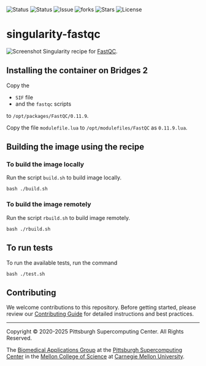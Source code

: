![Status](https://github.com/pscedu/singularity-FastQC/actions/workflows/main.yml/badge.svg)
![Status](https://github.com/pscedu/singularity-FastQC/actions/workflows/pretty.yml/badge.svg)
![Issue](https://img.shields.io/github/issues/pscedu/singularity-fastqc)
![forks](https://img.shields.io/github/forks/pscedu/singularity-fastqc)
![Stars](https://img.shields.io/github/stars/pscedu/singularity-fastqc)
![License](https://img.shields.io/github/license/pscedu/singularity-fastqc)

# singularity-fastqc
![Screenshot](https://external-content.duckduckgo.com/iu/?u=https%3A%2F%2Fwww.bioinformatics.babraham.ac.uk%2Fprojects%2Ffastqc%2Ffastqc.png&f=1&nofb=1)
Singularity recipe for [FastQC](https://www.bioinformatics.babraham.ac.uk/projects/fastqc/).

## Installing the container on Bridges 2
Copy the

* `SIF` file
* and the `fastqc` scripts

to `/opt/packages/FastQC/0.11.9`.

Copy the file `modulefile.lua` to `/opt/modulefiles/FastQC` as `0.11.9.lua`.

## Building the image using the recipe
### To build the image locally
Run the script `build.sh` to build image locally.

```
bash ./build.sh
```

### To build the image remotely
Run the script `rbuild.sh` to build image remotely.

```
bash ./rbuild.sh
```

## To run tests
To run the available tests, run the command

```
bash ./test.sh
```
## Contributing
We welcome contributions to this repository. Before getting started, please review our [Contributing Guide](https://raw.githubusercontent.com/pscedu/singularity-report/refs/heads/main/CONTRIBUTING.md) for detailed instructions and best practices.

---
Copyright © 2020-2025 Pittsburgh Supercomputing Center. All Rights Reserved.

The [Biomedical Applications Group](https://www.psc.edu/biomedical-applications/) at the [Pittsburgh Supercomputing
Center](http://www.psc.edu) in the [Mellon College of Science](https://www.cmu.edu/mcs/) at [Carnegie Mellon University](http://www.cmu.edu).
